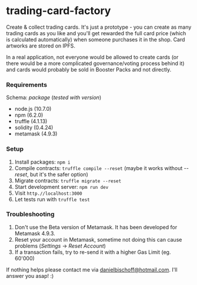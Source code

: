 # trading-card-factory

Create &amp; collect trading cards. It's just a prototype - you can create as many trading cards as you like and you'll get rewarded the full card price (which is calculated automatically) when someone purchases it in the shop. Card artworks are stored on IPFS.

In a real application, not everyone would be allowed to create cards (or there would be a more complicated governance/voting process behind it) and cards would probably be sold in Booster Packs and not directly.

### Requirements

Schema: _package_ (_tested with version_)

- node.js (10.7.0)
- npm (6.2.0)
- truffle (4.1.13)
- solidity (0.4.24)
- metamask (4.9.3)

### Setup

1. Install packages: `npm i`
2. Compile contracts: `truffle compile --reset` (maybe it works without _--reset_, but it's the safer option)
3. Migrate contracts: `truffle migrate --reset`
4. Start development server: `npm run dev`
5. Visit `http.//localhost:3000`
6. Let tests run with `truffle test`

### Troubleshooting

1. Don't use the Beta version of Metamask. It has been developed for Metamask 4.9.3.
2. Reset your account in Metamask, sometime not doing this can cause problems (_Settings_ -> _Reset Account_)
3. If a transaction fails, try to re-send it with a higher Gas Limit (eg. 60'000)

If nothing helps please contact me via danielbischoff@hotmail.com. I'll answer you asap! :)
